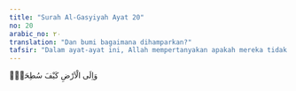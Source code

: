 ```yaml
---
title: "Surah Al-Gasyiyah Ayat 20"
no: 20
arabic_no: ٢٠
translation: "Dan bumi bagaimana dihamparkan?"
tafsir: "Dalam ayat-ayat ini, Allah mempertanyakan apakah mereka tidak memperhatikan bagaimana unta, yang ada di depan mata mereka dan dipergunakan setiap waktu, diciptakan. Bagaimana pula langit yang berada di tempat yang tinggi tanpa tiang; bagaimana gunung-gunung dipancangkan dengan kukuh, tidak bergoyang dan dijadikan petunjuk bagi orang yang dalam perjalanan. Di atasnya terdapat danau dan mata air yang dapat dipergunakan untuk keperluan manusia, mengairi tumbuh-tumbuhan, dan memberi minum binatang ternak. Bagaimana pula bumi dihamparkan sebagai tempat tinggal bagi manusia.\n\nApabila mereka telah memperhatikan semua itu dengan seksama, tentu mereka akan mengakui bahwa penciptanya dapat membangkitkan manusia kembali pada hari Kiamat."
---
```

وَاِلَى الْاَرْضِ كَيْفَ سُطِحَتْۗ 
